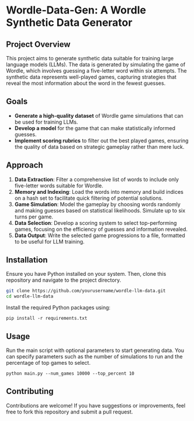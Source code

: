 # Wordle-Data-Gen: A Wordle Synthetic Data Generator

## Project Overview
This project aims to generate synthetic data suitable for training large language models (LLMs). The data is generated by simulating the game of Wordle, which involves guessing a five-letter word within six attempts. The synthetic data represents well-played games, capturing strategies that reveal the most information about the word in the fewest guesses.

## Goals
- **Generate a high-quality dataset** of Wordle game simulations that can be used for training LLMs.
- **Develop a model** for the game that can make statistically informed guesses.
- **Implement scoring rubrics** to filter out the best played games, ensuring the quality of data based on strategic gameplay rather than mere luck.

## Approach
1. **Data Extraction**: Filter a comprehensive list of words to include only five-letter words suitable for Wordle.
2. **Memory and Indexing**: Load the words into memory and build indices on a hash set to facilitate quick filtering of potential solutions.
3. **Game Simulation**: Model the gameplay by choosing words randomly and making guesses based on statistical likelihoods. Simulate up to six turns per game.
4. **Data Selection**: Develop a scoring system to select top-performing games, focusing on the efficiency of guesses and information revealed.
5. **Data Output**: Write the selected game progressions to a file, formatted to be useful for LLM training.

## Installation
Ensure you have Python installed on your system. Then, clone this repository and navigate to the project directory.

```bash
git clone https://github.com/yourusername/wordle-llm-data.git
cd wordle-llm-data
```

Install the required Python packages using:
```
pip install -r requirements.txt
```

## Usage
Run the main script with optional parameters to start generating data. You can specify parameters such as the number of simulations to run and the percentage of top games to select.
```
python main.py --num_games 10000 --top_percent 10
```

## Contributing
Contributions are welcome! If you have suggestions or improvements, feel free to fork this repository and submit a pull request.

